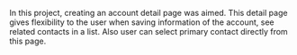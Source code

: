 In this project, creating an account detail page was aimed.
This detail page gives flexibility to the user when saving information of the account, see related contacts in a list.
Also user can select primary contact directly from this page.
